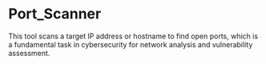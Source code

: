 # Port_Scanner
This tool scans a target IP address or hostname to find open ports, which is a fundamental task in cybersecurity for network analysis and vulnerability assessment.
